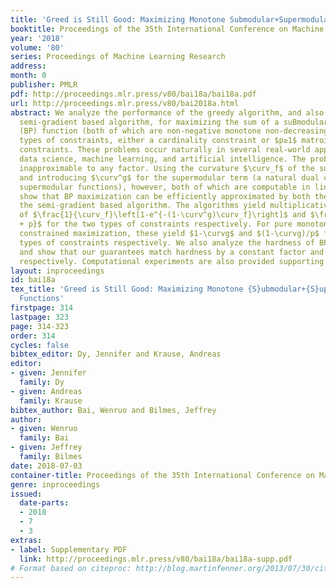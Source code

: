 ```yaml
---
title: 'Greed is Still Good: Maximizing Monotone Submodular+Supermodular (BP) Functions'
booktitle: Proceedings of the 35th International Conference on Machine Learning
year: '2018'
volume: '80'
series: Proceedings of Machine Learning Research
address: 
month: 0
publisher: PMLR
pdf: http://proceedings.mlr.press/v80/bai18a/bai18a.pdf
url: http://proceedings.mlr.press/v80/bai2018a.html
abstract: We analyze the performance of the greedy algorithm, and also a discrete
  semi-gradient based algorithm, for maximizing the sum of a suBmodular and suPermodular
  (BP) function (both of which are non-negative monotone non-decreasing) under two
  types of constraints, either a cardinality constraint or $p≥1$ matroid independence
  constraints. These problems occur naturally in several real-world applications in
  data science, machine learning, and artificial intelligence. The problems are ordinarily
  inapproximable to any factor. Using the curvature $\curv_f$ of the submodular term,
  and introducing $\curv^g$ for the supermodular term (a natural dual curvature for
  supermodular functions), however, both of which are computable in linear time, we
  show that BP maximization can be efficiently approximated by both the greedy and
  the semi-gradient based algorithm. The algorithms yield multiplicative guarantees
  of $\frac{1}{\curv_f}\left[1-e^{-(1-\curv^g)\curv_f}\right]$ and $\frac{1-\curv^g}{(1-\curv^g)\curv_f
  + p}$ for the two types of constraints respectively. For pure monotone supermodular
  constrained maximization, these yield $1-\curvg$ and $(1-\curvg)/p$ for the two
  types of constraints respectively. We also analyze the hardness of BP maximization
  and show that our guarantees match hardness by a constant factor and by $O(\ln(p))$
  respectively. Computational experiments are also provided supporting our analysis.
layout: inproceedings
id: bai18a
tex_title: 'Greed is Still Good: Maximizing Monotone {S}ubmodular+{S}upermodular ({BP})
  Functions'
firstpage: 314
lastpage: 323
page: 314-323
order: 314
cycles: false
bibtex_editor: Dy, Jennifer and Krause, Andreas
editor:
- given: Jennifer
  family: Dy
- given: Andreas
  family: Krause
bibtex_author: Bai, Wenruo and Bilmes, Jeffrey
author:
- given: Wenruo
  family: Bai
- given: Jeffrey
  family: Bilmes
date: 2018-07-03
container-title: Proceedings of the 35th International Conference on Machine Learning
genre: inproceedings
issued:
  date-parts:
  - 2018
  - 7
  - 3
extras:
- label: Supplementary PDF
  link: http://proceedings.mlr.press/v80/bai18a/bai18a-supp.pdf
# Format based on citeproc: http://blog.martinfenner.org/2013/07/30/citeproc-yaml-for-bibliographies/
---
```

